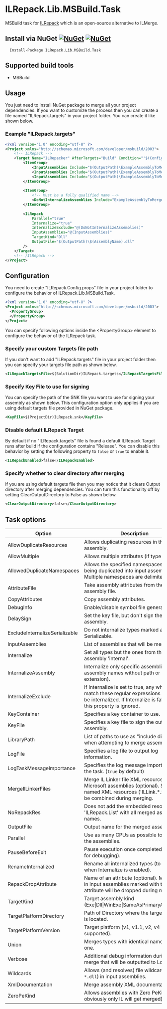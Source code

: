 # ILRepack.Lib.MSBuild.Task

MSBuild task for [ILRepack](https://github.com/gluck/il-repack) which is an open-source alternative to ILMerge.

## Install via NuGet [![NuGet](https://img.shields.io/nuget/v/ILRepack.Lib.MSBuild.Task.svg)](https://www.nuget.org/packages/ILRepack.Lib.MSBuild.Task/) [![NuGet](https://img.shields.io/nuget/dt/ILRepack.Lib.MSBuild.Task.svg)](https://www.nuget.org/packages/ILRepack.Lib.MSBuild.Task/)

      Install-Package ILRepack.Lib.MSBuild.Task

## Supported build tools

* MSBuild

## Usage

You just need to install NuGet package to merge all your project dependencies. If you want to customize the process then
you can create a file named "ILRepack.targets" in your project folder. You can create it like shown below.

### Example "ILRepack.targets"

```xml
<?xml version="1.0" encoding="utf-8" ?>
<Project xmlns="http://schemas.microsoft.com/developer/msbuild/2003">
    <!-- ILRepack -->
    <Target Name="ILRepacker" AfterTargets="Build" Condition="'$(Configuration)' == 'Release'">
        <ItemGroup>
            <InputAssemblies Include="$(OutputPath)\ExampleAssemblyToMerge1.dll" />
            <InputAssemblies Include="$(OutputPath)\ExampleAssemblyToMerge2.dll" />
            <InputAssemblies Include="$(OutputPath)\ExampleAssemblyToMerge3.dll" />
        </ItemGroup>
    
        <ItemGroup>
            <!-- Must be a fully qualified name -->
            <DoNotInternalizeAssemblies Include="ExampleAssemblyToMerge3" />
        </ItemGroup>
    
        <ILRepack
            Parallel="true"
            Internalize="true"
            InternalizeExclude="@(DoNotInternalizeAssemblies)"
            InputAssemblies="@(InputAssemblies)"
            TargetKind="Dll"
            OutputFile="$(OutputPath)\$(AssemblyName).dll"
        />
    </Target>
    <!-- /ILRepack -->
</Project>
```

## Configuration

You need to create "ILRepack.Config.props" file in your project folder to configure the behavior of
ILRepack.Lib.MSBuild.Task.

```xml
<?xml version="1.0" encoding="utf-8" ?>
<Project xmlns="http://schemas.microsoft.com/developer/msbuild/2003">
  <PropertyGroup>
  </PropertyGroup>
</Project>
```

You can specify following options inside the &lt;PropertyGroup&gt; element to configure the behavior of the ILRepack
task.

### Specify your custom Targets file path

If you don't want to add "ILRepack.targets" file in your project folder then you can specify your targets file path as
shown below.

```xml
<ILRepackTargetsFile>$(SolutionDir)ILRepack.targets</ILRepackTargetsFile>
```

### Specify Key File to use for signing

You can specify the path of the SNK file you want to use for signing your assembly as shown below. This configuration
option only applies if you are using default targets file provided in NuGet package.

```xml
<KeyFile>$(ProjectDir)ILRepack.snk</KeyFile>
```

### Disable default ILRepack Target

By default if no "ILRepack.targets" file is found a default ILRepack Target runs after build if the configuration contains "Release".
You can disable this behavior by setting the following property to `false` or `true` to enable it.

```xml
<ILRepackEnabled>false</ILRepackEnabled>
```

### Specify whether to clear directory after merging

If you are using default targets file then you may notice that it clears Output directory after merging dependencies.
You can turn this functionality off by setting ClearOutputDirectory to False as shown below.

```xml
<ClearOutputDirectory>false</ClearOutputDirectory>
```

## Task options

| Option                         | Description                                                                                                                                                |
|--------------------------------|------------------------------------------------------------------------------------------------------------------------------------------------------------|
| AllowDuplicateResources        | Allows duplicating resources in the output assembly.                                                                                                       |
| AllowMultiple                  | Allows multiple attributes (if type allows).                                                                                                               |
| AllowedDuplicateNamespaces     | Allows the specified namespaces from being duplicated into input assemblies. Multiple namespaces are delimited by ",".                                     |
| AttributeFile                  | Take assembly attributes from the given assembly file.                                                                                                     |
| CopyAttributes                 | Copy assembly attributes.                                                                                                                                  |
| DebugInfo                      | Enable/disable symbol file generation.                                                                                                                     |
| DelaySign                      | Set the key file, but don't sign the assembly.                                                                                                             |
| ExcludeInternalizeSerializable | Do not internalize types marked as Serializable.                                                                                                           |
| InputAssemblies                | List of assemblies that will be merged.                                                                                                                    |
| Internalize                    | Set all types but the ones from the first assembly 'internal'.                                                                                             |
| InternalizeAssembly            | Internalize only specific assemblies (list of assembly names without path or extension).                                                                   |
| InternalizeExclude             | If Internalize is set to true, any which match these regular expressions will not be internalized. If Internalize is false, then this property is ignored. |
| KeyContainer                   | Specifies a key container to use.                                                                                                                          |
| KeyFile                        | Specifies a key file to sign the output assembly.                                                                                                          |
| LibraryPath                    | List of paths to use as "include directories" when attempting to merge assemblies.                                                                         |
| LogFile                        | Specifies a log file to output log information.                                                                                                            |
| LogTaskMessageImportance       | Specifies the log message importance in the task. (`true` by default)                                                                                      | 
| MergeIlLinkerFiles             | Merge IL Linker file XML resources from Microsoft assemblies (optional). Same-named XML resources ('ILLink.*.xml') will be combined during merging.        |
| NoRepackRes                    | Does not add the embedded resource 'ILRepack.List' with all merged assembly names.                                                                         |
| OutputFile                     | Output name for the merged assembly.                                                                                                                       |
| Parallel                       | Use as many CPUs as possible to merge the assemblies.                                                                                                      |
| PauseBeforeExit                | Pause execution once completed (good for debugging).                                                                                                       |
| RenameInternalized             | Rename all internalized types (to be used when Internalize is enabled).                                                                                    |
| RepackDropAttribute            | Name of an attribute (optional). Members in input assemblies marked with this attribute will be dropped during merging.                                    |
| TargetKind                     | Target assembly kind (Exe\|Dll\|WinExe\|SameAsPrimaryAssembly)                                                                                             |
| TargetPlatformDirectory        | Path of Directory where the target platform is located.                                                                                                    |
| TargetPlatformVersion          | Target platform (v1, v1.1, v2, v4 supported).                                                                                                              |
| Union                          | Merges types with identical names into one.                                                                                                                |
| Verbose                        | Additional debug information during the merge that will be outputted to LogFile.                                                                           |
| Wildcards                      | Allows (and resolves) file wildcards (e.g., `*.dll`) in input assemblies.                                                                                  |
| XmlDocumentation               | Merge assembly XML documentation.                                                                                                                          |
| ZeroPeKind                     | Allows assemblies with Zero PeKind (but obviously only IL will get merged).                                                                                |
